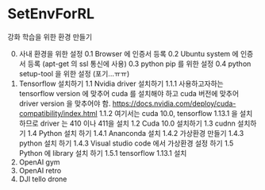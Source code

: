# SetEnvForRL
강화 학습을 위한 환경 만들기

0. 사내 환경을 위한 설정
  0.1 Browser 에 인증서 등록
  0.2 Ubuntu system 에 인증서 등록 (apt-get 의 ssl 통신에 사용)
  0.3 python pip 를 위한 설정
  0.4 python setup-tool 을 위한 설정 (포기...ㅠㅠ)
1. Tensorflow 설치하기
  1.1 Nvidia driver 설치하기
    1.1.1 사용하고자하는 tensorflow version 에 맞추어 cuda 를 설치해야 하고 cuda 버전에 맞추어 driver version 을 맞추어야 함.
      https://docs.nvidia.com/deploy/cuda-compatibility/index.html
     1.1.2 여기서는 cuda 10.0, tensorflow 1.13.1 을 설치하므로 driver 는 410 이나 411을 설치
  1.2 Cuda 10.0 설치하기
  1.3 cudnn 설치하기
  1.4 Python 설치 하기
    1.4.1 Ananconda 설치
    1.4.2 가상환경 만들기
    1.4.3 python 설치 하기
    1.4.3 Visual studio code 에서 가상환경 설정 하기
  1.5 Python 에 library 설치 하기
    1.5.1 tensorflow 1.13.1 설치
2. OpenAI gym
3. OpenAI retro
4. DJI tello drone

  
